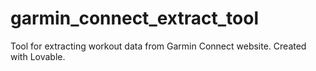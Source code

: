 # garmin_connect_extract_tool
Tool for extracting workout data from Garmin Connect website. Created with Lovable.
